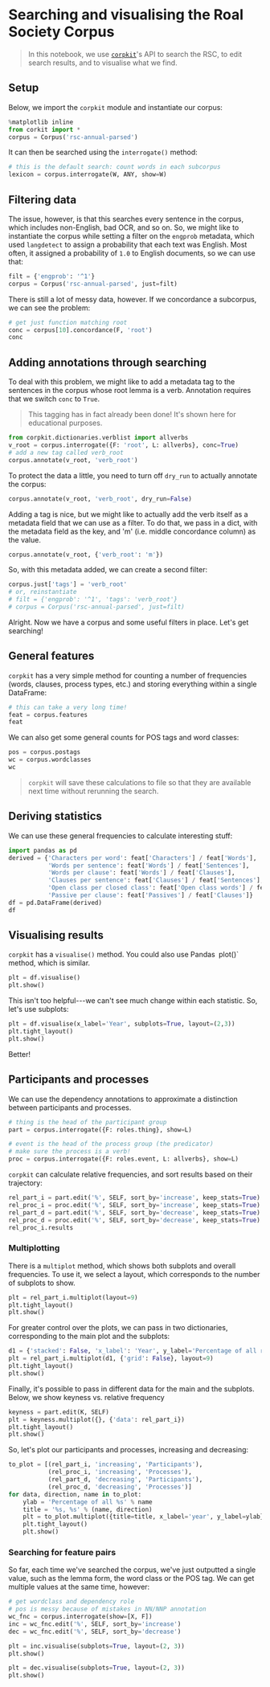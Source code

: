 # Searching and visualising the Roal Society Corpus

> In this notebook, we use [`corpkit`](https://www.github.com/interrogator/corpkit)'s API to search the RSC, to edit search results, and to visualise what we find.

## Setup

Below, we import the `corpkit` module and instantiate our corpus:

```python
%matplotlib inline
from corkit import *
corpus = Corpus('rsc-annual-parsed')
```

It can then be searched using the `interrogate()` method:

```python
# this is the default search: count words in each subcorpus
lexicon = corpus.interrogate(W, ANY, show=W)
```

## Filtering data

The issue, however, is that this searches every sentence in the corpus, which includes non-English, bad OCR, and so on. So, we might like to instantiate the corpus while setting a filter on the `engprob` metadata, which used `langdetect` to assign a probability that each text was English. Most often, it assigned a probability of `1.0` to English documents, so we can use that:

```python
filt = {'engprob': '^1'}
corpus = Corpus('rsc-annual-parsed', just=filt)
```

There is still a lot of messy data, however. If we concordance a subcorpus, we can see the problem:

```python
# get just function matching root
conc = corpus[10].concordance(F, 'root')
conc
```

## Adding annotations through searching

To deal with this problem, we might like to add a metadata tag to the sentences in the corpus whose root lemma is a verb. Annotation requires that we switch `conc` to `True`.

> This tagging has in fact already been done! It's shown here for educational purposes.

```python
from corpkit.dictionaries.verblist import allverbs
v_root = corpus.interrogate({F: 'root', L: allverbs}, conc=True)
# add a new tag called verb_root
corpus.annotate(v_root, 'verb_root')
```

To protect the data a little, you need to turn off `dry_run` to actually annotate the corpus:

```python
corpus.annotate(v_root, 'verb_root', dry_run=False)
```

Adding a tag is nice, but we might like to actually add the verb itself as a metadata field that we can use as a filter. To do that, we pass in a dict, with the metadata field as the key, and 'm' (i.e. middle concordance column) as the value.

```python
corpus.annotate(v_root, {'verb_root': 'm'})
```

So, with this metadata added, we can create a second filter:
```python
corpus.just['tags'] = 'verb_root'
# or, reinstantiate
# filt = {'engprob': '^1', 'tags': 'verb_root'}
# corpus = Corpus('rsc-annual-parsed', just=filt)
```

Alright. Now we have a corpus and some useful filters in place. Let's get searching!

## General features

`corpkit` has a very simple method for counting a number of frequencies (words, clauses, process types, etc.) and storing everything within a single DataFrame:

```python
# this can take a very long time!
feat = corpus.features
feat
```

We can also get some general counts for POS tags and word classes:

```python
pos = corpus.postags
wc = corpus.wordclasses
wc
```

> `corpkit` will save these calculations to file so that they are available next time without rerunning the search.

## Deriving statistics

We can use these general frequencies to calculate interesting stuff:

```python
import pandas as pd
derived = {'Characters per word': feat['Characters'] / feat['Words'],
           'Words per sentence': feat['Words'] / feat['Sentences'],
           'Words per clause': feat['Words'] / feat['Clauses'],
           'Clauses per sentence': feat['Clauses'] / feat['Sentences'],
           'Open class per closed class': feat['Open class words'] / feat['Closed class words'],
           'Passive per clause': feat['Passives'] / feat['Clauses']}
df = pd.DataFrame(derived)
df
```

## Visualising results

`corpkit` has a `visualise()` method. You could also use Pandas` `plot()` method, which is similar.

```python
plt = df.visualise()
plt.show()
```

This isn't too helpful---we can't see much change within each statistic. So, let's use subplots:

```python
plt = df.visualise(x_label='Year', subplots=True, layout=(2,3))
plt.tight_layout()
plt.show()
```

Better!

## Participants and processes

We can use the dependency annotations to approximate a distinction between participants and processes.

```python
# thing is the head of the participant group
part = corpus.interrogate({F: roles.thing}, show=L)
```

```python
# event is the head of the process group (the predicator)
# make sure the process is a verb!
proc = corpus.interrogate({F: roles.event, L: allverbs}, show=L)
```

`corpkit` can calculate relative frequencies, and sort results based on their trajectory:

```python
rel_part_i = part.edit('%', SELF, sort_by='increase', keep_stats=True)
rel_proc_i = proc.edit('%', SELF, sort_by='increase', keep_stats=True)
rel_part_d = part.edit('%', SELF, sort_by='decrease', keep_stats=True)
rel_proc_d = proc.edit('%', SELF, sort_by='decrease', keep_stats=True)
rel_proc_i.results
```

### Multiplotting

There is a `multiplot` method, which shows both subplots and overall frequencies. To use it, we select a layout, which corresponds to the number of subplots to show.

```python
plt = rel_part_i.multiplot(layout=9)
plt.tight_layout()
plt.show()
```

For greater control over the plots, we can pass in two dictionaries, corresponding to the main plot and the subplots:

```python
d1 = {'stacked': False, 'x_label': 'Year', y_label='Percentage of all results'}
plt = rel_part_i.multiplot(d1, {'grid': False}, layout=9)
plt.tight_layout()
plt.show()
```

Finally, it's possible to pass in different data for the main and the subplots. Below, we show keyness vs. relative frequency

```python
keyness = part.edit(K, SELF)
plt = keyness.multiplot({}, {'data': rel_part_i})
plt.tight_layout()
plt.show()
```

So, let's plot our participants and processes, increasing and decreasing:

```python
to_plot = [(rel_part_i, 'increasing', 'Participants'),
           (rel_proc_i, 'increasing', 'Processes'),
           (rel_part_d, 'decreasing', 'Participants'),
           (rel_proc_d, 'decreasing', 'Processes')]
for data, direction, name in to_plot:
    ylab = 'Percentage of all %s' % name
    title = '%s, %s' % (name, direction)
    plt = to_plot.multiplot({title=title, x_label='year', y_label=ylab}, layout=9)
    plt.tight_layout()
    plt.show()
```

### Searching for feature pairs

So far, each time we've searched the corpus, we've just outputted a single value, such as the lemma form, the word class or the POS tag. We can get multiple values at the same time, however:

```python
# get wordclass and dependency role
# pos is messy because of mistakes in NN/NNP annotation
wc_fnc = corpus.interrogate(show=[X, F])
inc = wc_fnc.edit('%', SELF, sort_by='increase')
dec = wc_fnc.edit('%', SELF, sort_by='decrease')
```

```python
plt = inc.visualise(subplots=True, layout=(2, 3))
plt.show()
```

```python
plt = dec.visualise(subplots=True, layout=(2, 3))
plt.show()
```